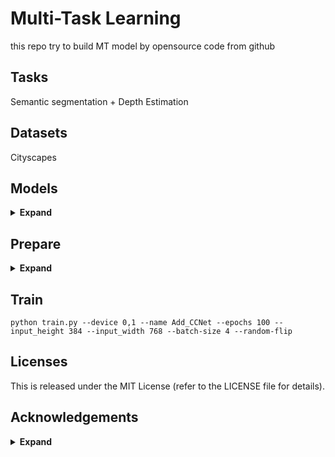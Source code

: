 # Multi-Task Learning
this repo try to build MT model by opensource code from github

## Tasks
Semantic segmentation + Depth Estimation

## Datasets
Cityscapes

## Models
<details><summary> <b>Expand</b> </summary>

```
Laugh u
```

</details>

## Prepare
<details><summary> <b>Expand</b> </summary>

1. Prepare Dataset from Cityscapes and merge depth to semantic
- [Image](https://www.cityscapes-dataset.com/file-handling/?packageID=3)
- [Semantic](https://www.cityscapes-dataset.com/file-handling/?packageID=1)
- [Depth](https://www.cityscapes-dataset.com/file-handling/?packageID=7)
2. Enviroment
- python3.6.9
- torch1.8.1
- 2 x 12G GPUs (e.g. GTX 1080ti)

</details>

## Train
```
python train.py --device 0,1 --name Add_CCNet --epochs 100 --input_height 384 --input_width 768 --batch-size 4 --random-flip
```

## Licenses
This is released under the MIT License (refer to the LICENSE file for details).

## Acknowledgements
<details><summary> <b>Expand</b> </summary>

[CCNet: Criss-Cross Attention for Semantic Segmentation](https://github.com/speedinghzl/CCNet)    
[From Big to Small: Multi-Scale Local Planar Guidance for Monocular Depth Estimation](https://github.com/cleinc/bts)

</details>
